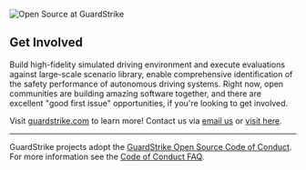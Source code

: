 ![Open Source at GuardStrike](https://github.com/JarvisOpenAI/.github/blob/main/images/open-at-autonomous.png) 

## Get Involved
Build high-fidelity simulated driving environment and execute evaluations against large-scale scenario library, enable comprehensive identification of the safety performance of autonomous driving systems.
Right now, open communities are building amazing software together, and there are excellent "good first issue" opportunities, if you're looking to get involved.

[//]: # (* [Based on open source to establish a full stack intelligent vehicle unified platform]&#40;https://www.carsmos.ai/projects/&#41;)
[//]: # (* [To provide a data and control bridge for the communication between Carla and Apollo]&#40;https://github.com/guardstrikelab/carla_apollo_bridge&#41;)
[//]: # (* [Chinese community for carla projects]&#40;https://carla.org.cn/#/&#41;)

Visit [guardstrike.com](https://guardstrike.com/?lang=en) to learn more! Contact us via <a href="mailto:labs@guardstrike.com">email us</a> or [visit here](https://www.guardstrike.com/index.html#contact).

----

GuardStrike projects adopt the [GuardStrike Open Source Code of Conduct](https://guardstrike.com/tech.html). For more information see the [Code of Conduct FAQ](https://bbs.carla.org.cn/).
